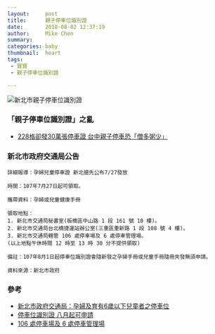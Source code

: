 ```yaml
---
layout:     post
title:      親子停車位識別證
date:       2018-08-02 12:37:19
author:     Mike Chen
summary:    
categories: baby
thumbnail:  heart
tags:
 - 寶寶
 - 親子停車位識別證

---
```

![新北市親子停車位識別證](https://i.imgur.com/OaUYVc6.jpg)

### 「親子停車位識別證」之亂
* [228格卻發30萬張停車證 台中親子停車恐「僧多粥少」](https://news.housefun.com.tw/news/article/455709203017.html)


### 新北市政府交通局公告
```
詳細報導：孕婦兒童停車證 新北搶先公布7/27發放

時間：107年7月27日起可領取。

攜帶資料：孕婦或兒童健康手冊

領取地點：
1. 新北市交通局秘書室(板橋區中山路 1 段 161 號 10 樓)。
2. 新北市交通局台北橋捷運站辦公室(三重區重新路 1 段 108 號 4 樓)。
3. 新北市交通局轄管 106 處停車場及 6 處停車管理場。
(以上地點午休時間 12 時至 13 時 30 分不提供領取)

備註：107年8月1日起停車位識別證會隨新發之孕婦手冊或兒童手冊隨冊夾發無須申請。

資料來源：新北市政府
```

### 參考
* [新北市政府交通局：孕婦及育有6歲以下兒童者之停車位](https://www.traffic.ntpc.gov.tw/home.jsp?id=265&parentpath=0,4,29)
* [停車位識別證 八月起可申請](https://tw.news.yahoo.com/%E5%AD%95%E5%A9%A6%E8%A6%AA%E5%AD%90%E5%81%9C%E8%BB%8A%E4%BD%8D%E8%AD%98%E5%88%A5%E8%AD%89-%E5%85%AB%E6%9C%88%E8%B5%B7%E5%8F%AF%E7%94%B3%E8%AB%8B-094011162.html)
* [106 處停車場及 6 處停車管理場](https://www.traffic.ntpc.gov.tw/userfiles/1130901/files/%E6%9C%AC%E5%B8%82%E3%80%8C%E5%AD%95%E5%A9%A6%E3%80%81%E8%82%B2%E6%9C%896%E6%AD%B2%E4%BB%A5%E4%B8%8B%E5%85%92%E7%AB%A5%E8%80%85%E5%81%9C%E8%BB%8A%E4%BD%8D%E8%AD%98%E5%88%A5%E8%AD%89%E3%80%8D%E7%99%BC%E8%AD%89%E5%9C%B0%E9%BB%9E(4).pdf)